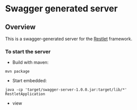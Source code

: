 # Swagger generated server

## Overview
This is a swagger-generated server for the [Restlet](http://restlet.org/) framework.

### To start the server

* Build with maven:

```
mvn package
```

* Start embedded:

```
java -cp 'target/swagger-server-1.0.0.jar:target/lib/*' RestletApplication
```

* view